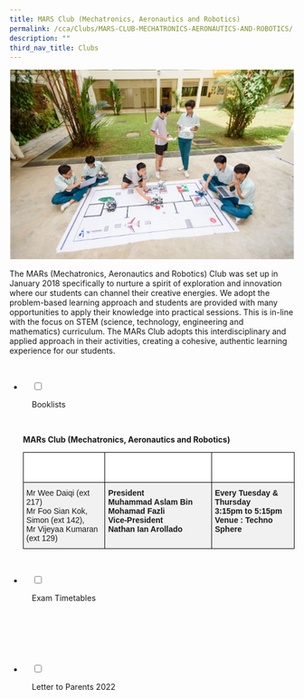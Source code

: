```yaml
---
title: MARS Club (Mechatronics, Aeronautics and Robotics)
permalink: /cca/Clubs/MARS-CLUB-MECHATRONICS-AERONAUTICS-AND-ROBOTICS/
description: ""
third_nav_title: Clubs
---
```

![](/images/Our%20Curriculum/Non%20Academic%20Programmes/CoCurricular%20Activities/Clubs/MARs%20Club/M1.jpg)

The MARs (Mechatronics, Aeronautics and Robotics) Club was set up in January 2018 specifically to nurture a spirit of exploration and innovation where our students can channel their creative energies. We adopt the problem-based learning approach and students are provided with many opportunities to apply their knowledge into practical sessions. This is in-line with the focus on STEM (science, technology, engineering and mathematics) curriculum. The MARs Club adopts this interdisciplinary and applied approach in their activities, creating a cohesive, authentic learning experience for our students.


<ul class="jekyllcodex_accordion">

  <li>

    <input type="checkbox" id="accordion1">

    <label for="accordion1">Booklists</label>

    <div>

<p> <b>MARs Club (Mechatronics, Aeronautics and Robotics)</b><br>
			<style type="text/css">
.tg  {border-collapse:collapse;border-spacing:0;}
.tg td{border-color:black;border-style:solid;border-width:1px;font-family:Arial, sans-serif;font-size:14px;
  overflow:hidden;padding:10px 5px;word-break:normal;}
.tg th{border-color:black;border-style:solid;border-width:1px;font-family:Arial, sans-serif;font-size:14px;
  font-weight:normal;overflow:hidden;padding:10px 5px;word-break:normal;}
.tg .tg-ozs2{background-color:#F1F1F1;font-weight:bold;text-align:left;vertical-align:top}
.tg .tg-70mf{background-color:#FFF;color:#FFF;font-weight:bold;text-align:left;vertical-align:top}
.tg .tg-jikt{background-color:#F1F1F1;text-align:left;vertical-align:top}
</style>
<table class="tg">
<thead>
  <tr>
    <th class="tg-70mf">Teachers-in-charge</th>
    <th class="tg-70mf">Committee Members</th>
    <th class="tg-70mf">Training Information</th>
  </tr>
</thead>
<tbody>
  <tr>
    <td class="tg-jikt">Mr Wee Daiqi (ext 217)<br>Mr Foo Sian Kok,<br>Simon (ext 142),<br>Mr Vijeyaa Kumaran (ext 129)</td>
    <td class="tg-ozs2"><span style="font-weight:bolder">President</span><br>Muhammad Aslam Bin Mohamad Fazli<br><span style="font-weight:bolder">Vice-President</span><br>Nathan Ian Arollado</td>
    <td class="tg-ozs2"><span style="font-weight:bolder">Every Tuesday &amp; Thursday</span><br>3:15pm to 5:15pm<br><span style="font-weight:bolder">Venue :</span> Techno Sphere</td>
  </tr>
</tbody>
</table>
</p>

    </div>

</li>
	<li>

    <input type="checkbox" id="accordion2">

    <label for="accordion2">Exam Timetables</label>

    <div>

      <p> </p>

    </div>

</li>
	
<li>

    <input type="checkbox" id="accordion3">

    <label for="accordion3">Letter to Parents 2022</label>

    <div>

<p> </p>

    </div>

</li>
	
	

	
</ul>